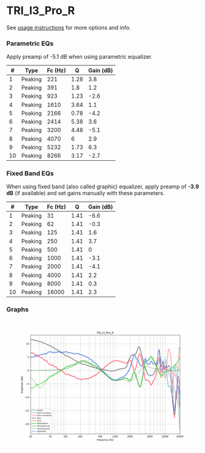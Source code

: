 # TRI_I3_Pro_R
See [usage instructions](https://github.com/jaakkopasanen/AutoEq#usage) for more options and info.

### Parametric EQs
Apply preamp of -5.1 dB when using parametric equalizer.

|   # | Type    |   Fc (Hz) |    Q |   Gain (dB) |
|-----|---------|-----------|------|-------------|
|   1 | Peaking |       221 | 1.28 |         3.8 |
|   2 | Peaking |       391 | 1.8  |         1.2 |
|   3 | Peaking |       923 | 1.23 |        -2.6 |
|   4 | Peaking |      1610 | 3.64 |         1.1 |
|   5 | Peaking |      2166 | 0.78 |        -4.2 |
|   6 | Peaking |      2414 | 5.38 |         3.6 |
|   7 | Peaking |      3200 | 4.48 |        -5.1 |
|   8 | Peaking |      4070 | 6    |         2.9 |
|   9 | Peaking |      5232 | 1.73 |         6.3 |
|  10 | Peaking |      8266 | 3.17 |        -2.7 |

### Fixed Band EQs
When using fixed band (also called graphic) equalizer, apply preamp of **-3.9 dB** (if available) and set gains manually with these parameters.

|   # | Type    |   Fc (Hz) |    Q |   Gain (dB) |
|-----|---------|-----------|------|-------------|
|   1 | Peaking |        31 | 1.41 |        -6.6 |
|   2 | Peaking |        62 | 1.41 |        -0.3 |
|   3 | Peaking |       125 | 1.41 |         1.6 |
|   4 | Peaking |       250 | 1.41 |         3.7 |
|   5 | Peaking |       500 | 1.41 |         0   |
|   6 | Peaking |      1000 | 1.41 |        -3.1 |
|   7 | Peaking |      2000 | 1.41 |        -4.1 |
|   8 | Peaking |      4000 | 1.41 |         2.2 |
|   9 | Peaking |      8000 | 1.41 |         0.3 |
|  10 | Peaking |     16000 | 1.41 |         2.3 |

### Graphs
![](./TRI_I3_Pro_R.png)
